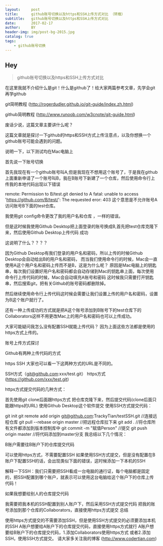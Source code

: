 ```yaml
---
layout:     post                     
title:      github账号切换以及https和SSH上传方式对比 （转载）           
subtitle:   github账号切换以及https和SSH上传方式对比
date:       2017-02-17              
author:     BY                        
header-img: img/post-bg-2015.jpg     
catalog: true                     
tags:                     
    - github账号切换
---
```


## Hey
>github账号切换以及https和SSH上传方式对比 

在这里我就不介绍什么是git！什么是github了！给大家两篇参考文章，先学会git再学github

git简明教程 (http://rogerdudler.github.io/git-guide/index.zh.html)

github简明教程 (http://www.runoob.com/w3cnote/git-guide.html)

废话少说，这篇文章主要讲什么呢？

这篇文章就是探讨一下github的https和SSH方式上传注意点，以及你想换一个github账号可能会遇到的问题。

说明一下，以下测试均在Mac电脑上

首先说一下账号切换

首先我现在有一个github账号叫A,但是我现在不想用这个账号了，于是我在github上面重新申请了一个账号叫B，我在B账号下新建了一个仓库，然后使用命令行上传我的本地代码出现以下错误

remote: Permission to B/test.git denied to A
fatal: unable to access 'https://github.com/B/test/': The requested eror: 403
这个意思是不允许账号A访问账号B下面的test仓库。

我使用git config命令更改了我的用户名和仓库 ，一样的错误。

但是这时候我使用Github Desktop把上面登录的账号换成B,首先把test仓库克隆下来，然后使用Github Desktop上传代码 成功

这说明了什么？？？？

因为Github Desktop有我们登录的用户名和密码，所以上传的时候Github Desktop会自动给出B的用户名和密码，
而当我们使用命令行的时候，Mac会一直使用A这个用户名和密码上传而不是B，这是为什么呢？
原因是Mac电脑上的钥匙串，每次我们设置好用户名和密码都会自动存储到Mac的钥匙串上面，每次使用命令行上传代码的时候，Mac会自动填充A账号和密码
这时候我只需要打开钥匙串，然后搜索git，把有关Github的账号密码都删除掉。

然后继续使用命令行上传代码这时候会需要让我们设置上传的用户名和密码，设置为B这个账户就行了。

还有一种上传成功的方式就是把A这个账号添加到B账号下的test仓库下的Collaborators这样不用更改Mac上的用户名和密码也可以上传成功。

大家可能疑问我怎么没有配置SSH就能上传代码？
因为上面这些方法都是使用的https方式上传的。

账号上传方式探讨

Github有两种上传代码的方式

https
SSH
大家也可以看一下这两种方式的URL是不同的。

SSH方式（git@github.com:xxx/test.git）
https方式 (https://github.com/xxx/test.git)

https方式提交代码的几种方式：

首先使用git clone后面跟https方式 把仓库克隆下来，然后提交代码(clone后面只能跟https的URL)
使用Github Desktop这个软件提交
使用SSH方式提交代码：

git init
git remote add origin git@github.com:TrackyTian/testSSH.git //连接远程仓库
git pull --rebase origin master //把远程仓库拉下来
git add . //将仓库所有文件都添加到版本控制库中
git commit -m "赋值Person" //提交
git push origin master //将代码添加到master分支
我总结以下几个情况：

B账户需要往B账户下的仓库提交代码

可以使用https方式，不需要配置SSH
如果使用SSH方式提交，但是没有配置在B账户下配置SSH的话，会出现类似下面的错误，这时候添加一下本机的SSH

解释一下SSH：我们只需要把SSH看成一台电脑的通行证，每个电脑都是固定的，把SSH配置到哪个账户，就表示可以使用这台电脑给这个账户下的仓库上传代码！

如果我想要给别人的仓库提交代码

我需要把我本机的SSH配置到别人账户下，然后采用SSH方式提交代码
把我的账号添加到那个仓库的Collaborators，直接使用https方式提交
总结

使用https方式提交的不需要添加SSH，但是使用SSH方式提交的必须要添加本机的SSH
A账户想要给A账户下的仓库提交代码，直接使用https方式就行
A账户想要给B账户下的仓库提交代码，1.添加Collaborators使用https方式 或者2.添加SSH，使用SSH方式提交。
请大家多关注我的博客 (http://www.codertian.com)
